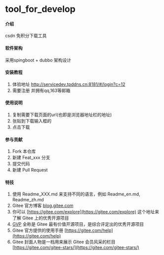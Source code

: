 # tool_for_develop

#### 介绍
csdn 免积分下载工具

#### 软件架构
采用spingboot + dubbo 架构设计 

#### 安装教程

1.  体验地址 http://servicedev.tpddns.cn:8181/#/login?c=12
2.  需要注册 并拥有qq,163等邮箱

#### 使用说明

1. 复制需要下载页面的url(也即是浏览器地址栏的地址)
2. 张贴到下载输入框的
3. 点击下载

#### 参与贡献

1.  Fork 本仓库
2.  新建 Feat_xxx 分支
3.  提交代码
4.  新建 Pull Request


#### 特技

1.  使用 Readme\_XXX.md 来支持不同的语言，例如 Readme\_en.md, Readme\_zh.md
2.  Gitee 官方博客 [blog.gitee.com](https://blog.gitee.com)
3.  你可以 [https://gitee.com/explore](https://gitee.com/explore) 这个地址来了解 Gitee 上的优秀开源项目
4.  [GVP](https://gitee.com/gvp) 全称是 Gitee 最有价值开源项目，是综合评定出的优秀开源项目
5.  Gitee 官方提供的使用手册 [https://gitee.com/help](https://gitee.com/help)
6.  Gitee 封面人物是一档用来展示 Gitee 会员风采的栏目 [https://gitee.com/gitee-stars/](https://gitee.com/gitee-stars/)











